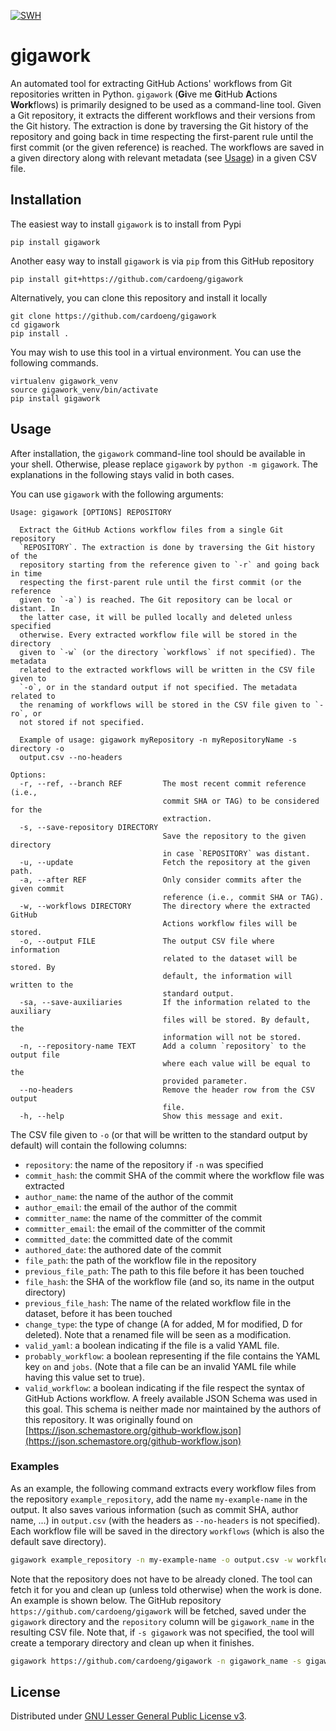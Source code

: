 [![SWH](https://archive.softwareheritage.org/badge/origin/https://github.com/cardoeng/gigawork/)](https://archive.softwareheritage.org/browse/origin/?origin_url=https://github.com/cardoeng/gigawork)
# gigawork

An automated tool for extracting GitHub Actions' workflows from Git repositories written in Python.
`gigawork` (**Gi**ve me **G**itHub **A**ctions **Work**flows) is primarily designed to be used as a command-line tool.
Given a Git repository, it extracts the different workflows and their versions from the Git history. 
The extraction is done by traversing the Git history of the repository and going back in time respecting the first-parent rule until the first commit (or the given reference) is reached.
The workflows are saved in a given directory along with relevant metadata (see [Usage](#usage)) in a given CSV file.

## Installation

The easiest way to install `gigawork` is to install from Pypi
```
pip install gigawork
```

Another easy way to install `gigawork` is via `pip` from this GitHub repository
```
pip install git+https://github.com/cardoeng/gigawork
```

Alternatively, you can clone this repository and install it locally
```
git clone https://github.com/cardoeng/gigawork
cd gigawork
pip install .
```

You may wish to use this tool in a virtual environment. You can use the following commands.
```
virtualenv gigawork_venv
source gigawork_venv/bin/activate
pip install gigawork
```

## Usage

After installation, the `gigawork` command-line tool should be available in your shell. Otherwise, please replace `gigawork` by `python -m gigawork`. The explanations in the following stays valid in both cases.

You can use `gigawork` with the following arguments:

```
Usage: gigawork [OPTIONS] REPOSITORY

  Extract the GitHub Actions workflow files from a single Git repository
  `REPOSITORY`. The extraction is done by traversing the Git history of the
  repository starting from the reference given to `-r` and going back in time
  respecting the first-parent rule until the first commit (or the reference
  given to `-a`) is reached. The Git repository can be local or distant. In
  the latter case, it will be pulled locally and deleted unless specified
  otherwise. Every extracted workflow file will be stored in the directory
  given to `-w` (or the directory `workflows` if not specified). The metadata
  related to the extracted workflows will be written in the CSV file given to
  `-o`, or in the standard output if not specified. The metadata related to
  the renaming of workflows will be stored in the CSV file given to `-ro`, or
  not stored if not specified.

  Example of usage: gigawork myRepository -n myRepositoryName -s directory -o
  output.csv --no-headers

Options:
  -r, --ref, --branch REF         The most recent commit reference (i.e.,
                                  commit SHA or TAG) to be considered for the
                                  extraction.
  -s, --save-repository DIRECTORY
                                  Save the repository to the given directory
                                  in case `REPOSITORY` was distant.
  -u, --update                    Fetch the repository at the given path.
  -a, --after REF                 Only consider commits after the given commit
                                  reference (i.e., commit SHA or TAG).
  -w, --workflows DIRECTORY       The directory where the extracted GitHub
                                  Actions workflow files will be stored.
  -o, --output FILE               The output CSV file where information
                                  related to the dataset will be stored. By
                                  default, the information will written to the
                                  standard output.
  -sa, --save-auxiliaries         If the information related to the auxiliary
                                  files will be stored. By default, the
                                  information will not be stored.
  -n, --repository-name TEXT      Add a column `repository` to the output file
                                  where each value will be equal to the
                                  provided parameter.
  --no-headers                    Remove the header row from the CSV output
                                  file.
  -h, --help                      Show this message and exit.
```

The CSV file given to `-o` (or that will be written to the standard output by default) will contain the following columns:
- `repository`: the name of the repository if `-n` was specified
- `commit_hash`: the commit SHA of the commit where the workflow file was extracted
- `author_name`: the name of the author of the commit
- `author_email`: the email of the author of the commit
- `committer_name`: the name of the committer of the commit
- `committer_email`: the email of the committer of the commit
- `committed_date`: the committed date of the commit
- `authored_date`: the authored date of the commit
- `file_path`: the path of the workflow file in the repository
- `previous_file_path`: The path to this file before it has been touched
- `file_hash`: the SHA of the workflow file (and so, its name in the output directory)
- `previous_file_hash`: The name of the related workflow file in the dataset, before it has been touched
- `change_type`: the type of change (A for added, M for modified, D for deleted). Note that a renamed file will be seen as a modification.
- `valid_yaml`: a boolean indicating if the file is a valid YAML file.
- `probably_workflow`: a boolean representing if the file contains the YAML key `on` and `jobs`. (Note that a file can be an invalid YAML file while having this value set to true).
- `valid_workflow`: a boolean indicating if the file respect the syntax of GitHub Actions workflow. A freely available JSON Schema was used in this goal. This schema is neither made nor maintained by the authors of this repository. It was originally found on [https://json.schemastore.org/github-workflow.json](https://json.schemastore.org/github-workflow.json)

### Examples

As an example, the following command extracts every workflow files from the repository `example_repository`, add the name `my-example-name` in the output. It also saves various information (such as commit SHA, author name, ...) in `output.csv` (with the headers as `--no-headers` is not specified). Each workflow file will be saved in the directory `workflows` (which is also the default save directory).

```bash
gigawork example_repository -n my-example-name -o output.csv -w workflows
```

Note that the repository does not have to be already cloned. The tool can fetch it for you and clean up (unless told otherwise) when the work is done. An example is shown below. The GitHub repository `https://github.com/cardoeng/gigawork` will be fetched, saved under the `gigawork` directory and the `repository` column will be `gigawork_name` in the resulting CSV file. Note that, if `-s gigawork` was not specified, the tool will create a temporary directory and clean up when it finishes.

```bash
gigawork https://github.com/cardoeng/gigawork -n gigawork_name -s gigawork -o output.csv
```

## License

Distributed under [GNU Lesser General Public License v3](https://github.com/cardoeng/gigawork/blob/master/LICENSE.txt).
